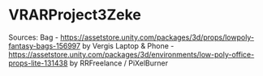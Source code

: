 # VRARProject3Zeke


Sources:
Bag - https://assetstore.unity.com/packages/3d/props/lowpoly-fantasy-bags-156997 by Vergis
Laptop & Phone - https://assetstore.unity.com/packages/3d/environments/low-poly-office-props-lite-131438 by RRFreelance / PiXelBurner
